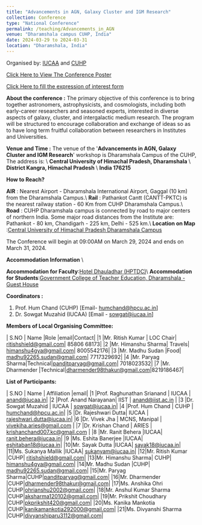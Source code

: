 ```yaml
---
title: "Advancements in AGN, Galaxy Cluster and IGM Research"
collection: Conference
type: "National Conference"
permalink: /teaching/Advancements_in_AGN
venue: "Dharamshala campus CUHP, India"
date: 2024-03-29 to 2024-03-31
location: "Dharamshala, India"
---
```

Organised by: [IUCAA](https://www.iucaa.in/en/) and [CUHP](https://www.cuhimachal.ac.in/index.php/SPMS/department/dept_physics_astronomical)

[Click Here to View The Conference Poster](https://chandrastarclub.github.io/files/poster.pdf)

[Click Here to fill the expression of interest form](https://forms.gle/H9vR1crytmCr3o1S8)

**About the conference :** The primary objective of this conference is to bring together astronomers, astrophysicists, and cosmologists, including both early-career researchers and seasoned experts, interested in diverse aspects of galaxy, cluster, and intergalactic medium research. The program will be structured to encourage collaboration and exchange of ideas so as to have long term fruitful collaboration between researchers in Institutes and Universities.

**Venue and Time :**  The venue of the '**Advancements in AGN, Galaxy Cluster and IGM Research**' workshop is Dharamshala Campus of the CUHP, The address is: \\
                    **Central University of Himachal Pradesh, Dharamshala** \\
                    **District Kangra, Himachal Pradesh** \\
                    **India 176215**

 **How to Reach?**

 **AIR** : Nearest Airport - Dharamshala International Airport, Gaggal (10 km) from the Dharamshala Campus.\\
 **Rail** : Pathankot Cantt (CANTT-PKTC) is the nearest railway station - 60 Km from CUHP Dharamshala Campus.\\
 **Road** : CUHP Dharamshala campus is connected by road to major centers of northern India. Some major road distances from the Institute are: Pathankot - 80 km, Chandigarh - 225 km, Delhi - 525 km.\\
 **Location on Map** :[Central University of Himachal Pradesh Dharamshala Campus](https://maps.app.goo.gl/Y8TLwJDbiRtn1JQu6)

 The Conference will begin at 09:00AM on March 29, 2024 and ends on March 31, 2024.

 **Accommodation Information** \\


 **Accommodation for Faculty**:[Hotel Dhauladhar (HPTDC)](https://maps.app.goo.gl/fpLsWBxYvtK3KPDV8)\\
**Accommodation for Students**:[Government College of Teacher Education, Dharamshala - Guest House](https://maps.app.goo.gl/RX8z9PXg7sCHze6X9)

 <!-- The Conference will begin at 09:00AM on March 29, 2024 and ends on March 31, 2024. -->
**Coordinators :**

1. Prof. Hum Chand (CUHP) [Email- humchand@hpcu.ac.in]
2. Dr. Sowgat Muzahid (IUCAA) [Email - sowgat@iucaa.in]

**Members of Local Organising Committee:**

| S.NO  | Name  |Role |email|Contact|
|1 |Mr. Ritish Kumar | LOC Chair| ritishshield@gmail.com| 85806 68173|
|2 |Mr. Himanshu Sharma| Travels| himanshu4gya@gmail.com|  8005542176|
|3 |Mr. Madhu Sudan |Food| madhu92265.sudan@gmail.com| 7717329692|
|4 |Mr. Paryag Sharma|Technical|panditparyag@gmail.com|  7018023532|
|7 |Mr. Dharmender |Technical|dharmender98thakur@gmail.com|8219186467|

**List of Participants:**

| S.NO  | Name | Affiliation |email|
|1 |Prof. Raghunathan Srianand | IUCAA | anand@iucaa.in|
|2 |Prof. Anand Narayanan| IIST | anand@iist.ac.in |
|3 |Dr. Sowgat Muzahid | IUCAA | sowgat@iucaa.in|
|4 |Prof. Hum Chand | CUHP | humchand@hpcu.ac.in|
|5 |Dr. Rajeshwari Dutta| IUCAA | rajeshwari.dutta@iucaa.in|
|6 |Dr. Vivek Jha | MCNS, Manipal | vivekjha.aries@gmail.com |
|7 |Dr. Krishan Chand | ARIES | krishanchand007.kc@gmail.com |
|8 |Mr. Ranit Behera |IUCAA| ranit.behera@iucaa.in|
|9 |Ms. Eshita Banerjee |IUCAA| eshitaban18@iucaa.in|
|10|Mr. Sayak Dutta |IUCAA| sayak18@iucaa.in|
|11|Ms. Sukanya Mallik |IUCAA| sukanyam@iucaa.in|
|12|Mr. Ritish Kumar |CUHP| ritishshield@gmail.com|
|13|Mr. Himanshu Sharma| CUHP| himanshu4gya@gmail.com|
|14|Mr. Madhu Sudan |CUHP| madhu92265.sudan@gmail.com|
|15|Mr. Paryag Sharma|CUHP|panditparyag@gmail.com|
|16|Mr. Dharmender |CUHP|dharmender98thakur@gmail.com|
|17|Ms. Anshika Ohri |CUHP|ohrianshu2002@gmail.com|
|18|Mr. Anshul Kumar Sharma |CUHP|aksharma120102@gmail.com|
|19|Mr. Prikshit Choudhary |CUHP|pkprikshit420@gmail.com|
|20|Ms. Kanika Mankotia |CUHP|kanikamankotia292000@gmail.com|
|21|Ms. Divyanshi Sharma |CUHP|divyanshiparu3112@gmail.com|

